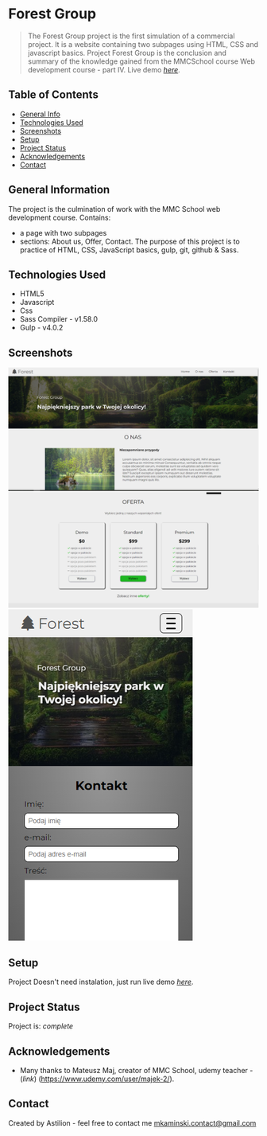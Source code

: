 # Forest Group
> The Forest Group project is the first simulation of a commercial project. It is a website containing two subpages using HTML, CSS and javascript basics. Project Forest Group is the conclusion and summary of the knowledge gained from the MMCSchool course Web development course - part IV.
> Live demo [_here_](https://astilion.github.io/ForestGroup/). 

## Table of Contents
* [General Info](#general-information)
* [Technologies Used](#technologies-used)
* [Screenshots](#screenshots)
* [Setup](#setup)
* [Project Status](#project-status)
* [Acknowledgements](#acknowledgements)
* [Contact](#contact)



## General Information
The project is the culmination of work with the MMC School web development course.
Contains:
- a page with two subpages
- sections: About us, Offer, Contact.
The purpose of this project is to practice of HTML, CSS, JavaScript basics, gulp, git, github & Sass.



## Technologies Used
- HTML5
- Javascript
- Css
- Sass Compiler - v1.58.0
- Gulp - v4.0.2


## Screenshots
![screenshot](./src/img/Screenshot_readme.png)
![screenshot](./src/img/Screenshot_readme2.png)
![screenshot](./src/img/Screenshot_readme3.png)

## Setup
Project Doesn't need instalation, just run live demo [_here_](https://astilion.github.io/ForestGroup/).


## Project Status
Project is: _complete_ 



## Acknowledgements


- Many thanks to Mateusz Maj, creator of MMC School, udemy teacher - (_link_) (https://www.udemy.com/user/majek-2/).

## Contact
Created by Astilion - feel free to contact me mkaminski.contact@gmail.com
